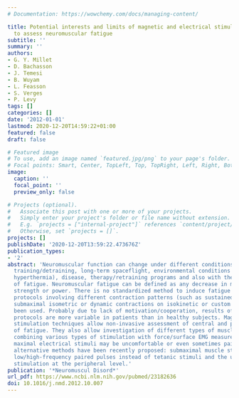 ```yaml
---
# Documentation: https://wowchemy.com/docs/managing-content/

title: Potential interests and limits of magnetic and electrical stimulation techniques
  to assess neuromuscular fatigue
subtitle: ''
summary: ''
authors:
- G. Y. Millet
- D. Bachasson
- J. Temesi
- B. Wuyam
- L. Feasson
- S. Verges
- P. Levy
tags: []
categories: []
date: '2012-01-01'
lastmod: 2020-12-20T14:59:22+01:00
featured: false
draft: false

# Featured image
# To use, add an image named `featured.jpg/png` to your page's folder.
# Focal points: Smart, Center, TopLeft, Top, TopRight, Left, Right, BottomLeft, Bottom, BottomRight.
image:
  caption: ''
  focal_point: ''
  preview_only: false

# Projects (optional).
#   Associate this post with one or more of your projects.
#   Simply enter your project's folder or file name without extension.
#   E.g. `projects = ["internal-project"]` references `content/project/deep-learning/index.md`.
#   Otherwise, set `projects = []`.
projects: []
publishDate: '2020-12-20T13:59:22.473676Z'
publication_types:
- '2'
abstract: 'Neuromuscular function can change under different conditions such as ageing,
  training/detraining, long-term spaceflight, environmental conditions (e.g. hypoxia,
  hyperthermia), disease, therapy/retraining programs and also with the appearance
  of fatigue. Neuromuscular fatigue can be defined as any decrease in maximal voluntary
  strength or power. There is no standardized method to induce fatigue and various
  protocols involving different contraction patterns (such as sustained or intermittent
  submaximal isometric or dynamic contractions on isokinetic or custom chairs) have
  been used. Probably due to lack of motivation/cooperation, results of fatigue resistance
  protocols are more variable in patients than in healthy subjects. Magnetic and electrical
  stimulation techniques allow non-invasive assessment of central and peripheral origins
  of fatigue. They also allow investigation of different types of muscle fatigue when
  combining various types of stimulation with force/surface EMG measurements. Since
  maximal electrical stimuli may be uncomfortable or even sometimes painful, several
  alternative methods have been recently proposed: submaximal muscle stimulation,
  low/high-frequency paired pulses instead of tetanic stimuli and the use of magnetic
  stimulation at the peripheral level.'
publication: '*Neuromuscul Disord*'
url_pdf: https://www.ncbi.nlm.nih.gov/pubmed/23182636
doi: 10.1016/j.nmd.2012.10.007
---
```

